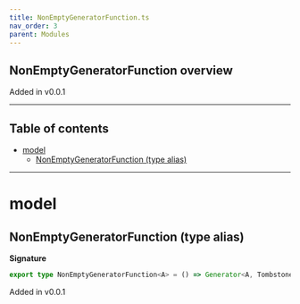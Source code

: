 ```yaml
---
title: NonEmptyGeneratorFunction.ts
nav_order: 3
parent: Modules
---
```


## NonEmptyGeneratorFunction overview

Added in v0.0.1

---

<h2 class="text-delta">Table of contents</h2>

- [model](#model)
  - [NonEmptyGeneratorFunction (type alias)](#nonemptygeneratorfunction-type-alias)

---

# model

## NonEmptyGeneratorFunction (type alias)

**Signature**

```ts
export type NonEmptyGeneratorFunction<A> = () => Generator<A, Tombstone<A>, undefined>
```

Added in v0.0.1
